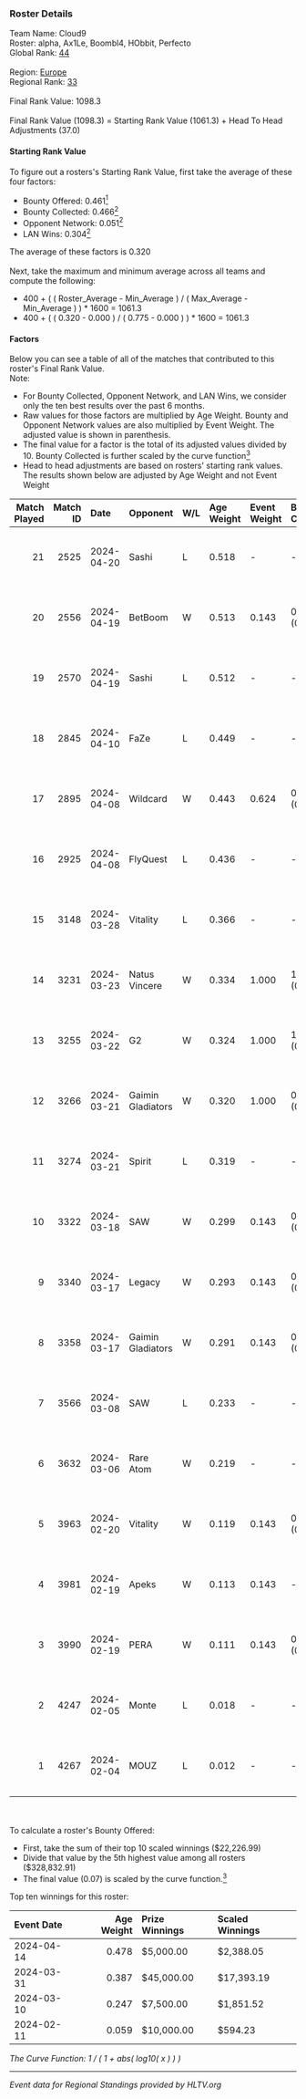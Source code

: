 ### Roster Details<br />
Team Name: Cloud9<br />
Roster: alpha, Ax1Le, Boombl4, HObbit, Perfecto<br />
Global Rank: [44](../standings_global.md)<br />
<br />
Region: [Europe]( ../standings_europe.md)<br />
Regional Rank: [33]( ../standings_europe.md)<br />
<br />
Final Rank Value:  1098.3<br />
<br />
Final Rank Value (1098.3) = Starting Rank Value (1061.3) + Head To Head Adjustments (37.0)<br />

#### Starting Rank Value<br />
To figure out a rosters's Starting Rank Value, first take the average of these four factors:<br />
- Bounty Offered: 0.461[<sup>1</sup>](#table2)
- Bounty Collected: 0.466[<sup>2</sup>](#table1)
- Opponent Network: 0.051[<sup>2</sup>](#table1)
- LAN Wins: 0.304[<sup>2</sup>](#table1)

The average of these factors is 0.320<br />
<br />
Next, take the maximum and minimum average across all teams and compute the following:<br />
- 400 + ( ( Roster_Average - Min_Average ) / ( Max_Average - Min_Average ) ) * 1600 = 1061.3
- 400 + ( ( 0.320 - 0.000 ) / ( 0.775 - 0.000 ) ) * 1600 = 1061.3


#### Factors<br />
Below you can see a table of all of the matches that contributed to this roster's Final Rank Value.<br />
Note:<br />

- For Bounty Collected, Opponent Network, and LAN Wins, we consider only the ten best results over the past 6 months.
- Raw values for those factors are multiplied by Age Weight. Bounty and Opponent Network values are also multiplied by Event Weight. The adjusted value is shown in parenthesis.
- The final value for a factor is the total of its adjusted values divided by 10. Bounty Collected is further scaled by the curve function[<sup>3</sup>](#curveFunction)
- Head to head adjustments are based on rosters' starting rank values. The results shown below are adjusted by Age Weight and not Event Weight
<span id="table1"></span><br />


| Match Played | Match ID | Date       | Opponent          | W/L | Age Weight | Event Weight | Bounty Collected | Opponent Network | LAN Wins  | H2H Adj. | Roster                                       |
| -: | -: | :- | :- | :- | :- | :- | :- | :- | :- | -: | :- |
|           21 |     2525 | 2024-04-20 | Sashi             | L   | 0.518      | -            | -                | -                | -         |    -7.29 | alpha, Ax1Le, Boombl4, HObbit, Perfecto      |
|           20 |     2556 | 2024-04-19 | BetBoom           | W   | 0.513      | 0.143        | 0.259 (0.019)    | 0.554 (0.041)    | -         |    13.94 | alpha, Ax1Le, Boombl4, HObbit, Perfecto      |
|           19 |     2570 | 2024-04-19 | Sashi             | L   | 0.512      | -            | -                | -                | -         |    -7.20 | alpha, Ax1Le, Boombl4, HObbit, Perfecto      |
|           18 |     2845 | 2024-04-10 | FaZe              | L   | 0.449      | -            | -                | -                | -         |    -0.41 | Ax1Le, Boombl4, electroNic, HObbit, Perfecto |
|           17 |     2895 | 2024-04-08 | Wildcard          | W   | 0.443      | 0.624        | 0.006 (0.002)    | -                | 1 (0.443) |     1.01 | Ax1Le, Boombl4, electroNic, HObbit, Perfecto |
|           16 |     2925 | 2024-04-08 | FlyQuest          | L   | 0.436      | -            | -                | -                | -         |    -5.25 | Ax1Le, Boombl4, electroNic, HObbit, Perfecto |
|           15 |     3148 | 2024-03-28 | Vitality          | L   | 0.366      | -            | -                | -                | -         |    -0.18 | Ax1Le, Boombl4, electroNic, HObbit, Perfecto |
|           14 |     3231 | 2024-03-23 | Natus Vincere     | W   | 0.334      | 1.000        | 1.000 (0.334)    | 0.331 (0.111)    | 1 (0.334) |    10.44 | Ax1Le, Boombl4, electroNic, HObbit, Perfecto |
|           13 |     3255 | 2024-03-22 | G2                | W   | 0.324      | 1.000        | 1.000 (0.324)    | 0.492 (0.160)    | 1 (0.324) |    10.15 | Ax1Le, Boombl4, electroNic, HObbit, Perfecto |
|           12 |     3266 | 2024-03-21 | Gaimin Gladiators | W   | 0.320      | 1.000        | 0.040 (0.013)    | 0.363 (0.116)    | 1 (0.320) |     4.15 | Ax1Le, Boombl4, electroNic, HObbit, Perfecto |
|           11 |     3274 | 2024-03-21 | Spirit            | L   | 0.319      | -            | -                | -                | -         |    -0.09 | Ax1Le, Boombl4, electroNic, HObbit, Perfecto |
|           10 |     3322 | 2024-03-18 | SAW               | W   | 0.299      | 0.143        | 0.108 (0.005)    | 0.545 (0.023)    | 1 (0.299) |     6.33 | Ax1Le, Boombl4, electroNic, HObbit, Perfecto |
|            9 |     3340 | 2024-03-17 | Legacy            | W   | 0.293      | 0.143        | 0.119 (0.005)    | 0.562 (0.024)    | 1 (0.293) |     4.07 | Ax1Le, Boombl4, electroNic, HObbit, Perfecto |
|            8 |     3358 | 2024-03-17 | Gaimin Gladiators | W   | 0.291      | 0.143        | 0.040 (0.002)    | 0.363 (0.015)    | 1 (0.291) |     3.73 | Ax1Le, Boombl4, electroNic, HObbit, Perfecto |
|            7 |     3566 | 2024-03-08 | SAW               | L   | 0.233      | -            | -                | -                | -         |    -2.43 | Ax1Le, Boombl4, electroNic, HObbit, Perfecto |
|            6 |     3632 | 2024-03-06 | Rare Atom         | W   | 0.219      | -            | -                | -                | -         |     0.36 | Ax1Le, Boombl4, electroNic, HObbit, Perfecto |
|            5 |     3963 | 2024-02-20 | Vitality          | W   | 0.119      | 0.143        | 0.592 (0.010)    | 0.385 (0.007)    | 1 (0.119) |     3.69 | Ax1Le, Boombl4, electroNic, HObbit, Perfecto |
|            4 |     3981 | 2024-02-19 | Apeks             | W   | 0.113      | 0.143        | -                | 0.176 (0.003)    | 1 (0.113) |     1.13 | Ax1Le, Boombl4, electroNic, HObbit, Perfecto |
|            3 |     3990 | 2024-02-19 | PERA              | W   | 0.111      | 0.143        | 0.048 (0.001)    | 0.452 (0.007)    | 1 (0.111) |     1.16 | Ax1Le, Boombl4, electroNic, HObbit, Perfecto |
|            2 |     4247 | 2024-02-05 | Monte             | L   | 0.018      | -            | -                | -                | -         |    -0.33 | Ax1Le, Boombl4, electroNic, HObbit, Perfecto |
|            1 |     4267 | 2024-02-04 | MOUZ              | L   | 0.012      | -            | -                | -                | -         |    -0.00 | Ax1Le, Boombl4, electroNic, HObbit, Perfecto |

<br />
<span id="table2"></span><br />
To calculate a roster's Bounty Offered:<br />

- First, take the sum of their top 10 scaled winnings ($22,226.99)
- Divide that value by the 5th highest value among all rosters ($328,832.91)
- The final value (0.07) is scaled by the curve function.[<sup>3</sup>](#curveFunction)

Top ten winnings for this roster:<br />

| Event Date | Age Weight | Prize Winnings | Scaled Winnings |
| :- | -: | :- | :- |
| 2024-04-14 |      0.478 | $5,000.00      | $2,388.05       |
| 2024-03-31 |      0.387 | $45,000.00     | $17,393.19      |
| 2024-03-10 |      0.247 | $7,500.00      | $1,851.52       |
| 2024-02-11 |      0.059 | $10,000.00     | $594.23         |


<span id="curveFunction"></span>_The Curve Function: 1 / ( 1 + abs( log10( x ) ) )_<br />

---
_Event data for Regional Standings provided by HLTV.org_<br />
